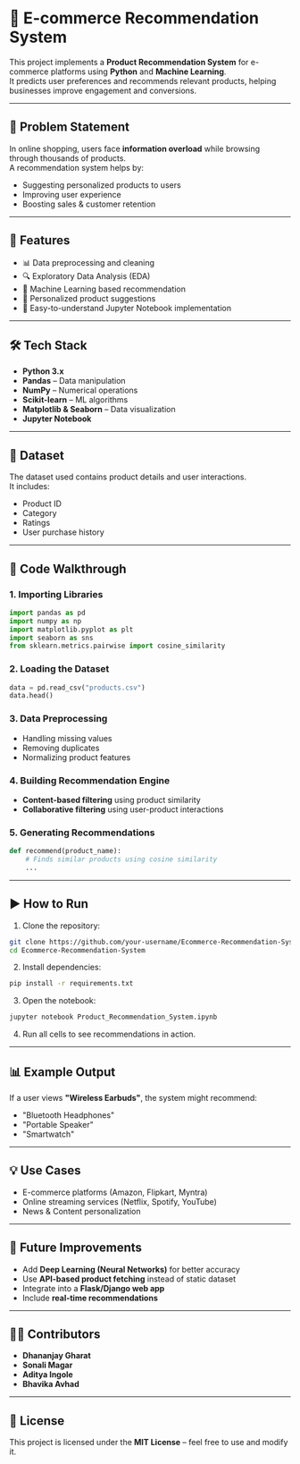 # 🛒 E-commerce Recommendation System

This project implements a **Product Recommendation System** for e-commerce platforms using **Python** and **Machine Learning**.  
It predicts user preferences and recommends relevant products, helping businesses improve engagement and conversions.

---

## 📌 Problem Statement
In online shopping, users face **information overload** while browsing through thousands of products.  
A recommendation system helps by:
- Suggesting personalized products to users
- Improving user experience
- Boosting sales & customer retention

---

## 🚀 Features
- 📊 Data preprocessing and cleaning
- 🔍 Exploratory Data Analysis (EDA)
- 🤖 Machine Learning based recommendation
- 🎯 Personalized product suggestions
- 📝 Easy-to-understand Jupyter Notebook implementation

---

## 🛠️ Tech Stack
- **Python 3.x**
- **Pandas** – Data manipulation
- **NumPy** – Numerical operations
- **Scikit-learn** – ML algorithms
- **Matplotlib & Seaborn** – Data visualization
- **Jupyter Notebook**

---

## 📂 Dataset
The dataset used contains product details and user interactions.  
It includes:
- Product ID  
- Category  
- Ratings  
- User purchase history  


---

## 📖 Code Walkthrough

### 1. Importing Libraries
```python
import pandas as pd
import numpy as np
import matplotlib.pyplot as plt
import seaborn as sns
from sklearn.metrics.pairwise import cosine_similarity
```

### 2. Loading the Dataset
```python
data = pd.read_csv("products.csv")
data.head()
```

### 3. Data Preprocessing
- Handling missing values  
- Removing duplicates  
- Normalizing product features  

### 4. Building Recommendation Engine
- **Content-based filtering** using product similarity  
- **Collaborative filtering** using user-product interactions  

### 5. Generating Recommendations
```python
def recommend(product_name):
    # Finds similar products using cosine similarity
    ...
```

---

## ▶️ How to Run

1. Clone the repository:
```bash
git clone https://github.com/your-username/Ecommerce-Recommendation-System.git
cd Ecommerce-Recommendation-System
```

2. Install dependencies:
```bash
pip install -r requirements.txt
```

3. Open the notebook:
```bash
jupyter notebook Product_Recommendation_System.ipynb
```

4. Run all cells to see recommendations in action.

---

## 📊 Example Output
If a user views **"Wireless Earbuds"**, the system might recommend:  
- "Bluetooth Headphones"  
- "Portable Speaker"  
- "Smartwatch"  

---

## 💡 Use Cases
- E-commerce platforms (Amazon, Flipkart, Myntra)  
- Online streaming services (Netflix, Spotify, YouTube)  
- News & Content personalization  

---

## 🔮 Future Improvements
- Add **Deep Learning (Neural Networks)** for better accuracy  
- Use **API-based product fetching** instead of static dataset  
- Integrate into a **Flask/Django web app**  
- Include **real-time recommendations**  

---

## 👨‍💻 Contributors
- **Dhananjay Gharat**
- **Sonali Magar**
- **Aditya Ingole**  
- **Bhavika Avhad**    


---

## 📜 License
This project is licensed under the **MIT License** – feel free to use and modify it.
